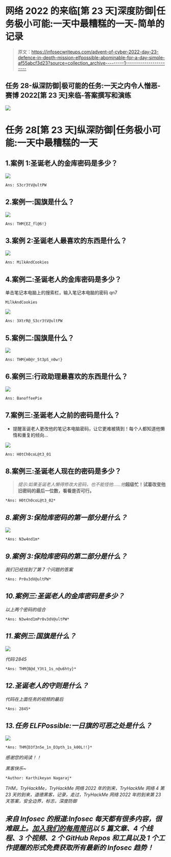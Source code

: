 # 网络 2022 的来临[第 23 天]深度防御|任务极小可能:一天中最糟糕的一天-简单的记录

> 原文：<https://infosecwriteups.com/advent-of-cyber-2022-day-23-defence-in-depth-mission-elfpossible-abominable-for-a-day-simple-af55abcf3d23?source=collection_archive---------1----------------------->

## 任务 28-纵深防御|极可能的任务:一天之内令人憎恶-赛博 2022[第 23 天]来临-答案撰写和演练

![](img/5494a52168c4bd534683483284f6ace6.png)

# 任务 28[第 23 天]纵深防御|任务极小可能:一天中最糟糕的一天

## 1.案例 1:圣诞老人的金库密码是多少？

![](img/74aa8d9054ecc5e14298f34a8a622b77.png)

```
Ans: S3cr3tV@ultPW
```

## 2.案例一:国旗是什么？

![](img/520155c35e915ea61adc7ab4fcfbb777.png)

```
Ans: THM{EZ_fl@6!}
```

## 3.案例 2:圣诞老人最喜欢的东西是什么？

![](img/9eadb56a432e225eaa2c884ec7b43954.png)

```
Ans: MilkAndCookies
```

## 4.案例二:圣诞老人的金库密码是多少？

单击笔记本电脑上的搜索栏，输入笔记本电脑的密码 qn7

```
MilkAndCookies
```

![](img/f3fb945f71ee77a1aa1b5257c3d390b5.png)

```
Ans: 3XtrR@_S3cr3tV@ultPW
```

## 5.案例二:国旗是什么？

![](img/fa8dceb64f08da2317b10a2e1af3ed17.png)

```
Ans: THM{m0@r_5t3pS_n0w!}
```

## 6.案例三:行政助理最喜欢的东西是什么？

![](img/dace07ca4d2d893feeb072110e2ff8c6.png)

```
Ans: BanoffeePie
```

## 7.案例三:圣诞老人之前的密码是什么？

*   提醒圣诞老人更改他的笔记本电脑密码，让它更难被猜到！每个人都知道他懒惰和重复的倾向…

![](img/bf24249c405d0de681789df4850b68e0.png)

```
Ans: H0tCh0coL@t3_01
```

## 8.案例三:圣诞老人现在的密码是多少？

> *提示:如果圣诞老人懒得修改大密码，也不能怪他……他***超级忙！试着改变他旧密码的最后一位数，看看是否可行。**

```
*Ans: H0tCh0coL@t3_02*
```

## *8.案例 3:保险库密码的第一部分是什么？*

*![](img/109759c2f0704cfb7d86dcd611284b71.png)*

```
*Ans: N3w4nd1m*
```

## *9.案例 3:保险库密码的第二部分是什么？*

*我们已经找到了第 7 个问题的答案*

```
*Ans: Pr0v3dV@ultPW*
```

## *10.案例三:圣诞老人的金库密码是多少？*

*以上两个密码的组合*

```
*Ans: N3w4nd1mPr0v3dV@ultPW*
```

## *11.案例三:国旗是什么？*

*![](img/cbc660bb38c51c4ade58bf27bcd5c9f8.png)*

*代码:2845*

```
*Ans: THM{B@d_Y3t1_1s_n@u6hty}*
```

## *12.圣诞老人的守则是什么？*

*代码在上面任务的视频的最后*

```
*Ans: 2845*
```

## *13.任务 ELFPossible:一日旗的可恶之处是什么？*

*![](img/4b64f68016256dc77112feeef4c56801.png)*

```
*Ans: THM{D3f3n5e_1n_D3pth_1s_k00L!!}*
```

*感谢您的阅读！！*

*黑客快乐~*

```
*Author: Karthikeyan Nagaraj*
```

*THM，TryHackMe，TryHackMe 网络 2022 年的到来，TryHackMe 网络 4 第 23 天的到来，道德黑客，记录，走过，TryHackMe 网络 2022 年的到来第 23 天答案，安全边界，标志，深度防御*

## *来自 Infosec 的报道:Infosec 每天都有很多内容，很难跟上。[加入我们的每周简讯](https://weekly.infosecwriteups.com/)以 5 篇文章、4 个线程、3 个视频、2 个 GitHub Repos 和工具以及 1 个工作提醒的形式免费获取所有最新的 Infosec 趋势！*